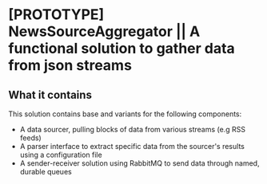 # [PROTOTYPE] NewsSourceAggregator || A functional solution to gather data from json streams

## What it contains
This solution contains base and variants for the following components:
* A data sourcer, pulling blocks of data from various streams (e.g RSS feeds)
* A parser interface to extract specific data from the sourcer's results using a configuration file
* A sender-receiver solution using RabbitMQ to send data through named, durable queues